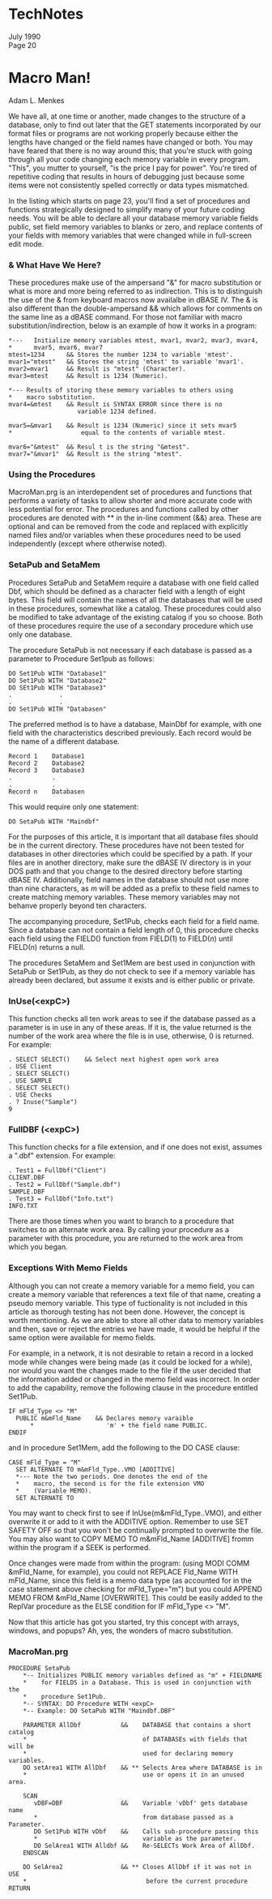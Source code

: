 <title>Macro Man!</title>

# TechNotes
July 1990<br>
Page 20

# Macro Man!
Adam L. Menkes

We have all, at one time or another, made changes to the structure of a database, only to find out later that the GET statements incorporated by our format files or programs are not working properly because either the lengths have changed or the field names have changed or both. You may have feared that there is no way around this; that you're stuck with going through all your code changing each memory variable in every program. "This", you mutter to yourself, "is the price I pay for power". You're tired of repetitive coding that results in hours of debugging just because some items were not consistently spelled correctly or data types mismatched.

In the listing which starts on page 23, you'll find a set of procedures and functions strategically designed to simplify many of your future coding needs. You will be able to declare all your database memory variable fields public, set field memory variables to blanks or zero, and replace contents of your fields with memory variables that were changed while in full-screen edit mode.

### & What Have We Here?

These procedures make use of the ampersand "&" for macro substitution or what is more and more being referred to as indirection. This is to distinguish the use of the & from keyboard macros now availalbe in dBASE IV. The & is also different than the double-ampersand && which allows for comments on the same line as a dBASE command. For those not familiar with macro substitution/indirection, below is an example of how it works in a program:

```foxpro
*---   Initialize memory variables mtest, mvar1, mvar2, mvar3, mvar4,
*      mvar5, mvar6, mvar7
mtest=1234      && Stores the number 1234 to variable 'mtest'.
mvar1="mtest"   && Stores the string 'mtest' to variable 'mvar1'.
mvar2=mvar1     && Result is "mtest" (Character).
mvar3=mtest     && Result is 1234 (Numeric).

*--- Results of storing these memory variables to others using
*    macro substitution.
mvar4=&mtest    && Result is SYNTAX ERROR since there is no
                   variable 1234 defined.

mvar5=&mvar1    && Result is 1234 (Numeric) since it sets mvar5
*                   equal to the contents of variable mtest.

mvar6="&mtest"  && Resul t is the string "&mtest".
mvar7="&mvar1"  && Result is the string "mtest".
```

### Using the Procedures

MacroMan.prg is an interdependent set of procedures and functions that performs a variety of tasks to allow shorter and more accurate code with less potential for error. The procedures and functions called by other procedures are denoted with ** in the in-line comment (&&) area. These are optional and can be removed from the code and replaced with explicitly named files and/or variables when these procedures need to be used independently (except where otherwise noted).

### SetaPub and SetaMem

Procedures SetaPub and SetaMem require a database with one field called Dbf, which should be defined as a character field with a length of eight bytes. This field will contain the names of all the databases that will be used in these procedures, somewhat like a catalog. These procedures could also be modified to take advantage of the existing catalog if you so choose. Both of these procedures require the use of a secondary procedure which use only one database.

The procedure SetaPub is not necessary if each database is passed as a parameter to Procedure Set1pub as follows:

```foxpro
DO Set1Pub WITH "Database1"
DO Set1Pub WITH "Database2"
DO SEt1Pub WITH "Database3"
.             .
.             .
DO Set1Pub WITH "Databasen"
```

The preferred method is to have a database, MainDbf for example, with one field with the characteristics described previously. Each record would be the name of a different database.

```
Record 1    Database1
Record 2    Database2
Record 3    Database3
.           .
.           .
Record n    Databasen
```

This would require only one statement:

`DO SetaPub WITH "Maindbf"`

For the purposes of this article, it is important that all database files should be in the current directory. These procedures have not been tested for databases in other directories which could be specified by a path. If your files are in another directory, make sure the dBASE IV directory is in your DOS path and that you change to the desired directory before starting dBASE IV. Additionally, field names in the database should not use more than nine characters, as *m* will be added as a prefix to these field names to create matching memory variables. These memory variables may not behanve properly beyond ten characters.

The accompanying procedure, Set1Pub, checks each field for a field name. Since a database can not contain a field length of 0, this procedure checks each field using the FIELD() function from FIELD(1) to FIELD(*n*) until FIELD(*n*) returns a null.

The procedures SetaMem and Set1Mem are best used in conjunction with SetaPub or Set1Pub, as they do not check to see if a memory variable has already been declared, but assume it exists and is either public or private.

### InUse(\<expC>\)

This function checks all ten work areas to see if the database passed as a parameter is in use in any of these areas. If it is, the value returned is the number of the work area where the file is in use, otherwise, 0 is returned. For example:

```foxpro
. SELECT SELECT()    && Select next highest open work area
. USE Client
. SELECT SELECT()
. USE SAMPLE
. SELECT SELECT()
. USE Checks
. ? Inuse("Sample")
9
```

### FullDBF (\<expC>\)

This function checks for a file extension, and if one does not exist, assumes a ".dbf" extension. For example:

```foxpro
. Test1 = FullDbf("Client")
CLIENT.DBF
. Test2 = FullDbf("Sample.dbf")
SAMPLE.DBF
. Test3 = FullDbf("Info.txt")
INFO.TXT
```

There are those times when you want to branch to a procedure that switches to an alternate work area. By calling your procedure as a parameter with this procedure, you are returned to the work area from which you began.

### Exceptions With Memo Fields

Although you can not create a memory variable for a memo field, you can create a memory variable that references a text file of that name, creating a pseudo memory variable. This type of fuctionality is not included in this article as thorough testing has not been done. However, the concept is worth mentioning. As we are able to store all other data to memory variables and then, save or reject the entries we have made, it would be helpful if the same option were available for memo fields.

For example, in a network, it is not desirable to retain a record in a locked mode while changes were being made (as it could be locked for a while), nor would you want the changes made to the file if the user decided that the information added or changed in the memo field was incorrect. In order to add the capability, remove the following clause in the procedure entitled Set1Pub.

```foxpro
IF mFld_Type <> "M"
  PUBLIC m&mFld_Name    && Declares memory varaible
      *                    'm' + the field name PUBLIC.
ENDIF
```

and in procedure Set1Mem, add the following to the DO CASE clause:

```foxpro
CASE mFld_Type = "M"
  SET ALTERNATE TO m&mFld_Type..VMO [ADDITIVE]
  *--- Note the two periods. One denotes the end of the
  *    macro, the second is for the file extension VMO
  *    (Variable MEMO).
  SET ALTERNATE TO
```

You may want to check first to see if InUse(m&mFld_Type..VMO), and either overwrite it or add to it with the ADDITIVE option. Remember to use SET SAFETY OFF so that you won't be continually prompted to overwrite the file. You may also want to COPY MEMO TO m&mFld_Name [ADDITIVE] fromm within the program if a SEEK is performed.

Once changes were made from within the program: (using MODI COMM &mFld_Name, for example), you could not REPLACE Fld_Name WITH mFld_Name, since this field is a memo data type (as accounted for in the case statement above checking for mFld_Type="m") but you could APPEND MEMO FROM &mFld_Name [OVERWRITE]. This could be easily added to the ReplVar procedure as the ELSE condition for IF mFld_Type <> "M".

Now that this article has got you started, try this concept with arrays, windows, and popups? Ah, yes, the wonders of macro substitution.

### MacroMan.prg

```foxpro
PROCEDURE SetaPub
    *-- Initializes PUBLIC memory variables defined as "m" + FIELDNAME
    *    for FIELDS in a Database. This is used in conjunction with the
    *    procedure Set1Pub.
    *-- SYNTAX: DO Procedure WITH <expC>
    *-- Example: DO SetaPub WITH "Maindbf.DBF"
    
    PARAMETER AllDbf           &&    DATABASE that contains a short catalog
    *                                of DATABASEs with fields that will be
    *                                used for declaring memory variables.
    DO setArea1 WITH AllDbf    && ** Selects Area where DATABASE is in
    *                                use or opens it in an unused area.
    
    SCAN
       vDBF=DBF                &&    Variable 'vDbf' gets database name
       *                             from database passed as a Parameter.
       DO Set1Pub WITH vDbf    &&    Calls sub-procedure passing this
       *                             variable as the parameter.
       DO SelArea1 WITH Alldbf &&    Re-SELECTs Work Area of AllDbf.
    ENDSCAN
    
    DO SelArea2                && ** Closes AllDbf if it was not in USE
    *                                 before the current procedure
RETURN

```